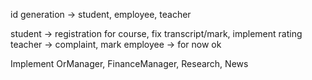 id generation -> student, employee, teacher

student -> registration for course, fix transcript/mark, implement rating
teacher -> complaint, mark
employee -> for now ok

Implement OrManager, FinanceManager, Research, News
